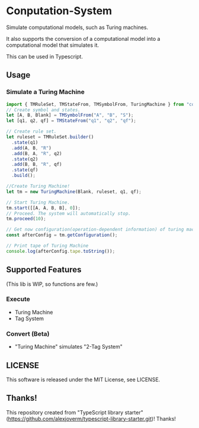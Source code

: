 # Conputation-System

Simulate computational models, such as Turing machines.

It also supports the conversion of a computational model into a computational model that simulates it.

This can be used in Typescript.

## Usage

### Simulate a Turing Machine

```typescript
import { TMRuleSet, TMStateFrom, TMSymbolFrom, TuringMachine } from "computation-system";
// Create symbol and states.
let [A, B, Blank] = TMSymbolFrom("A", "B", "S");
let [q1, q2, qf] = TMStateFrom("q1", "q2", "qf");

// Create rule set.
let ruleset = TMRuleSet.builder()
  .state(q1)
  .add(A, B, "R")
  .add(B, A, "R", q2)
  .state(q2)
  .add(B, B, "R", qf)
  .state(qf)
  .build();

//Create Turing Machine!
let tm = new TuringMachine(Blank, ruleset, q1, qf);

// Start Turing Machine.
tm.start([[A, A, B, B], 0]);
// Proceed. The system will automatically stop.
tm.proceed(10);

// Get now configuration(operation-dependent information) of turing machine
const afterConfig = tm.getConfiguration();

// Print tape of Turing Machine
console.log(afterConfig.tape.toString());
```

## Supported Features

(This lib is WIP, so functions are few.)

### Execute

- Turing Machine
- Tag System

### Convert (Beta)

- "Turing Machine" simulates "2-Tag System"

## LICENSE

This software is released under the MIT License, see LICENSE.

## Thanks!

This repository created from "TypeScript library starter"(https://github.com/alexjoverm/typescript-library-starter.git)! Thanks!
